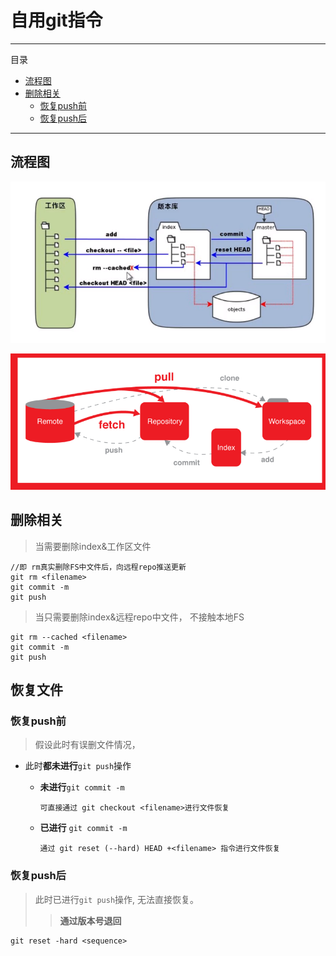 # 自用git指令
---
目录
-    [流程图](#流程图)
-    [删除相关](#删除相关)
     -   [恢复push前](#恢复push前)
     -   [恢复push后](#恢复push后)


---
##   流程图
![workflow](./static/1.png)

![workflow2](./static/2.png)


## 删除相关 
>当需要删除index&工作区文件

```
//即 rm真实删除FS中文件后，向远程repo推送更新
git rm <filename>
git commit -m
git push
```

>当只需要删除index&远程repo中文件， 不接触本地FS

```
git rm --cached <filename>
git commit -m
git push
```

## 恢复文件
### 恢复push前
>假设此时有误删文件情况，
- 此时**都未进行**``git push``操作
  
  - **未进行**``git commit -m``

    ```
    可直接通过 git checkout <filename>进行文件恢复
    ```
  - **已进行** `git commit -m`
    ```
    通过 git reset (--hard) HEAD +<filename> 指令进行文件恢复

### 恢复push后
>此时已进行`git push`操作, 无法直接恢复。
>> **通过版本号退回**

    git reset -hard <sequence>




